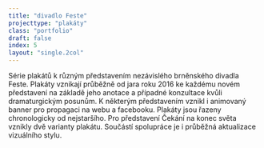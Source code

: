 ```yaml
---
title: "divadlo Feste"
projecttype: "plakáty"
class: "portfolio"
draft: false
index: 5
layout: "single.2col"
---
```



Série plakátů k různým představením nezávislého brněnského divadla Feste. Plakáty vznikají průběžně od jara roku 2016 ke každému novém představení na základě jeho anotace a případné konzultace kvůli dramaturgickým posunům. K některým představením vznikl i animovaný banner pro propagaci na webu a facebooku. Plakáty jsou řazeny chronologicky od nejstaršího. Pro představení Čekání na konec světa vznikly dvě varianty plakátu. Součástí spolupráce je i průběžná aktualizace vizuálního stylu.